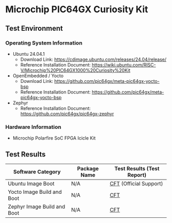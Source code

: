 # Microchip PIC64GX Curiosity Kit

## Test Environment

### Operating System Information

- Ubuntu 24.04.1
    - Download Link: https://cdimage.ubuntu.com/releases/24.04/release/
    - Reference Installation Document: https://wiki.ubuntu.com/RISC-V/Microchip%20PIC64GX1000%20Curiosity%20Kit
- OpenEmbedded / Yocto
    - Download Link: https://github.com/pic64gx/meta-pic64gx-yocto-bsp
    - Reference Installation Document: https://github.com/pic64gx/meta-pic64gx-yocto-bsp
- Zephyr
    - Reference Installation Document: https://github.com/pic64gx/pic64gx-zephyr

### Hardware Information

- Microchip Polarfire SoC FPGA Icicle Kit

## Test Results

| Software Category           | Package Name | Test Results (Test Report)       |
|-----------------------------|--------------|----------------------------------|
| Ubuntu Image Boot           | N/A          | [CFT][Ubuntu] (Official Support) |
| Yocto Image Build and Boot  | N/A          | [CFT][Yocto]                     |
| Zephyr Image Build and Boot | N/A          | [CFT][Zephyr]                    |

[Ubuntu]: ./Ubuntu/README.md
[Yocto]: ./Yocto/README.md
[Zephyr]: ./Zephyr/README.md